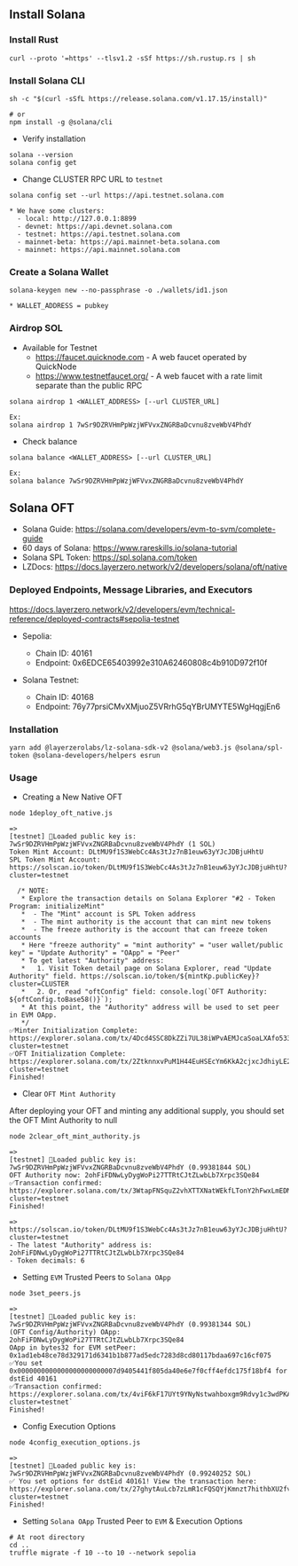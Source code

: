 ## Install Solana

### Install Rust

```
curl --proto '=https' --tlsv1.2 -sSf https://sh.rustup.rs | sh
```

### Install Solana CLI

```
sh -c "$(curl -sSfL https://release.solana.com/v1.17.15/install)"

# or
npm install -g @solana/cli
```

- Verify installation

```
solana --version
solana config get
```

- Change CLUSTER RPC URL to `testnet`

```
solana config set --url https://api.testnet.solana.com

* We have some clusters:
  - local: http://127.0.0.1:8899
  - devnet: https://api.devnet.solana.com
  - testnet: https://api.testnet.solana.com
  - mainnet-beta: https://api.mainnet-beta.solana.com
  - mainnet: https://api.mainnet.solana.com
```

### Create a Solana Wallet

```
solana-keygen new --no-passphrase -o ./wallets/id1.json

* WALLET_ADDRESS = pubkey
```

### Airdrop SOL

- Available for Testnet
  - https://faucet.quicknode.com - A web faucet operated by QuickNode
  - https://www.testnetfaucet.org/ - A web faucet with a rate limit separate than the public RPC

```
solana airdrop 1 <WALLET_ADDRESS> [--url CLUSTER_URL]

Ex:
solana airdrop 1 7wSr9DZRVHmPpWzjWFVvxZNGRBaDcvnu8zveWbV4PhdY
```

- Check balance

```
solana balance <WALLET_ADDRESS> [--url CLUSTER_URL]

Ex:
solana balance 7wSr9DZRVHmPpWzjWFVvxZNGRBaDcvnu8zveWbV4PhdY
```

## Solana OFT

- Solana Guide: https://solana.com/developers/evm-to-svm/complete-guide
- 60 days of Solana: https://www.rareskills.io/solana-tutorial
- Solana SPL Token: https://spl.solana.com/token
- LZDocs: https://docs.layerzero.network/v2/developers/solana/oft/native

### Deployed Endpoints, Message Libraries, and Executors

https://docs.layerzero.network/v2/developers/evm/technical-reference/deployed-contracts#sepolia-testnet

- Sepolia:

  - Chain ID: 40161
  - Endpoint: 0x6EDCE65403992e310A62460808c4b910D972f10f

- Solana Testnet:
  - Chain ID: 40168
  - Endpoint: 76y77prsiCMvXMjuoZ5VRrhG5qYBrUMYTE5WgHqgjEn6

### Installation

```
yarn add @layerzerolabs/lz-solana-sdk-v2 @solana/web3.js @solana/spl-token @solana-developers/helpers esrun
```

### Usage

- Creating a New Native OFT

```
node 1deploy_oft_native.js

=>
[testnet] 🔑Loaded public key is: 7wSr9DZRVHmPpWzjWFVvxZNGRBaDcvnu8zveWbV4PhdY (1 SOL)
Token Mint Account: DLtMU9f1S3WebCc4As3tJz7nB1euw63yYJcJDBjuHhtU
SPL Token Mint Account: https://solscan.io/token/DLtMU9f1S3WebCc4As3tJz7nB1euw63yYJcJDBjuHhtU?cluster=testnet

  /* NOTE:
   * Explore the transaction details on Solana Explorer "#2 - Token Program: initializeMint"
   *  - The "Mint" account is SPL Token address
   *  - The mint authority is the account that can mint new tokens
   *  - The freeze authority is the account that can freeze token accounts
   * Here "freeze authority" = "mint authority" = "user wallet/public key" = "Update Authority" = "OApp" = "Peer"
   * To get latest "Authority" address:
   *   1. Visit Token detail page on Solana Explorer, read "Update Authority" field. https://solscan.io/token/${mintKp.publicKey}?cluster=CLUSTER
   *   2. Or, read "oftConfig" field: console.log(`OFT Authority: ${oftConfig.toBase58()}`);
   * At this point, the "Authority" address will be used to set peer in EVM OApp.
   */
✅Minter Initialization Complete: https://explorer.solana.com/tx/4Dcd4SSC8DkZZi7UL38iWPvAEMJcaSoaLXAfo533CTWzx9g3SrRuX87jXpnmT85uvm36r7EePqEt5foux1tUmxs3?cluster=testnet
✅OFT Initialization Complete: https://explorer.solana.com/tx/2ZtknnxvPuM1H44EuHSEcYm6KkA2cjxcJdhiyLE2fRK8hNo89CJsJ2rV7geff1TiYbUiecTpUdiZu2FF82DVq2sG?cluster=testnet
Finished!
```

- Clear `OFT Mint Authority`

After deploying your OFT and minting any additional supply, you should set the OFT Mint Authority to null

```
node 2clear_oft_mint_authority.js

=>
[testnet] 🔑Loaded public key is: 7wSr9DZRVHmPpWzjWFVvxZNGRBaDcvnu8zveWbV4PhdY (0.99381844 SOL)
OFT Authority now: 2ohFiFDNwLyDygWoPi27TTRtCJtZLwbLb7Xrpc3SQe84
✅Transaction confirmed: https://explorer.solana.com/tx/3WtapFNSquZ2vhXTTXNatWEkfLTonY2hFwxLmEDMKjBwYqGaVyb1BDdWFQBWiDUMR5EaYnvFxtx9gNcPupEcmffW?cluster=testnet
Finished!

=>
https://solscan.io/token/DLtMU9f1S3WebCc4As3tJz7nB1euw63yYJcJDBjuHhtU?cluster=testnet
- The latest "Authority" address is: 2ohFiFDNwLyDygWoPi27TTRtCJtZLwbLb7Xrpc3SQe84
- Token decimals: 6
```

- Setting `EVM` Trusted Peers to `Solana OApp`

```
node 3set_peers.js

=>
[testnet] 🔑Loaded public key is: 7wSr9DZRVHmPpWzjWFVvxZNGRBaDcvnu8zveWbV4PhdY (0.99381344 SOL)
(OFT Config/Authority) OApp: 2ohFiFDNwLyDygWoPi27TTRtCJtZLwbLb7Xrpc3SQe84
OApp in bytes32 for EVM setPeer: 0x1ad1eb48ce78d329171d6341b1b877ad5edc7283d8cd80117bdaa697c16cf075
✅You set 0x0000000000000000000000007d9405441f805da40e6e7f0cff4efdc175f18bf4 for dstEid 40161
✅Transaction confirmed: https://explorer.solana.com/tx/4viF6kF17UYt9YNyNstwahboxgm9Rdvy1c3wdPKAUNk5bMUWPZ3VBJDX6pWsmEtnQnZWMKLyw3Sf5trzHhXmgtQL?cluster=testnet`
Finished!
```

- Config Execution Options

```
node 4config_execution_options.js

=>
[testnet] 🔑Loaded public key is: 7wSr9DZRVHmPpWzjWFVvxZNGRBaDcvnu8zveWbV4PhdY (0.99240252 SOL)
✅ You set options for dstEid 40161! View the transaction here: https://explorer.solana.com/tx/27ghytAuLcb7zLmR1cFQSQYjKmnzt7hithbXU2fvAAc3k1Vm2A4wo3v6EbZ8wemq8nPGgLPJWHxtx4TZCYPgAdhP?cluster=testnet
Finished!
```

- Setting `Solana OApp` Trusted Peer to `EVM` & Execution Options

```
# At root directory
cd ..
truffle migrate -f 10 --to 10 --network sepolia
```
